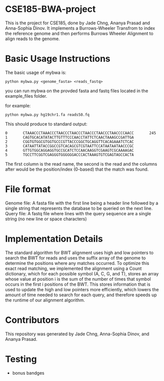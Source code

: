 # CSE185-BWA-project
This is the project for CSE185, done by Jade Chng, Ananya Prasad and Anna-Sophia Dinov. It implements a Burrows-Wheeler Transfrom to index the reference genome and then performs Burrows Wheeler Alignment to align reads to the genome. 

# Basic Usage Instructions 
The basic usage of mybwa is: 

```
python mybwa.py <genome_fasta> <reads_fastq>
```

you can run mybwa on the provded fasta and fastq files located in the example_files folder.

for example: 

```
python mybwa.py hg19chr1.fa reads50.fq
```

This should produce to standard output: 

```
0       CTAAACCCTAAACCCTAACCCTAACCCTAACCCTAACCCTAACCCCAACC       245
1       CAGTGCACATATACTTGTTTCCCAACCTATTCTCAACTAAAGCCGATTGA
2       CGGTGTGGCGTGGTGCCCGTTACCCGGCTGCAGGTTCACAGAAATCTCAC
3       CATAATTATACCGGCCGTCACAGCGTCGTAATTCCATAATAATAACCCGC
4       GTTGTGGCAGGAGGTGCCGCATCTCCAACAAGGTCGAAGTCGCAAAAGAC
5       TGCCTTCGGTCGAGGGTGGGGGGACCCACTAAAGTGTCGAGTAGCCACTA

```
The first column is the read name, the second is the read and the columns after would be the position/index (0-based) that the match was found. 



# File format 
Genome file: A fasta file with the first line being a header line followed by a single string that represents the database to be queried on the next line.\
Query file: A fastq file where lines with the query sequence are a single string (no new line or space characters)

# Implementation Details
The standard algorithm for BWT alignment uses high and low pointers to search the BWT for reads and uses the suffix array of the genome to determine the positions where any matches occurred. To optimize this exact read matching, we implemented the alignment using a Count dictionary, which for each possible symbol (A, C, G, and T), stores an array whose value at position i is the sum of the number of times that symbol occurs in the first i positions of the BWT. This stores information that is used to update the high and low pointers more efficiently, which lowers the amount of time needed to search for each query, and therefore speeds up the runtime of our alignment algorithm.

# Contributors 

This repository was generated by Jade Chng, Anna-Sophia Dinov, and Ananya Prasad. 

# Testing 

* bonus bandges

